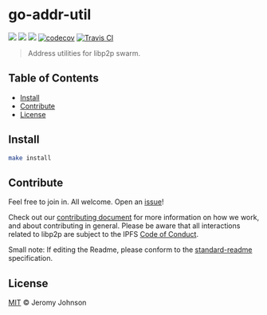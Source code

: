 go-addr-util
==================

[![](https://img.shields.io/badge/made%20by-Protocol%20Labs-blue.svg?style=flat-square)](http://protocol.ai)
[![](https://img.shields.io/badge/project-libp2p-blue.svg?style=flat-square)](http://libp2p.io/)
[![](https://img.shields.io/badge/freenode-%23libp2p-blue.svg?style=flat-square)](http://webchat.freenode.net/?channels=%23libp2p)
[![codecov](https://codecov.io/gh/libp2p/go-addr-util/branch/master/graph/badge.svg)](https://codecov.io/gh/libp2p/go-addr-util)
[![Travis CI](https://travis-ci.org/libp2p/go-addr-util.svg?branch=master)](https://travis-ci.org/libp2p/go-addr-util)

> Address utilities for libp2p swarm.

## Table of Contents

- [Install](#install)
- [Contribute](#contribute)
- [License](#license)

## Install

```sh
make install
```

## Contribute

Feel free to join in. All welcome. Open an [issue](https://github.com/ipfs/go-addr-util/issues)!

Check out our [contributing document](https://github.com/libp2p/community/blob/master/CONTRIBUTE.md) for more information on how we work, and about contributing in general. Please be aware that all interactions related to libp2p are subject to the IPFS [Code of Conduct](https://github.com/ipfs/community/blob/master/code-of-conduct.md).

Small note: If editing the Readme, please conform to the [standard-readme](https://github.com/RichardLitt/standard-readme) specification.

## License

[MIT](LICENSE) © Jeromy Johnson
